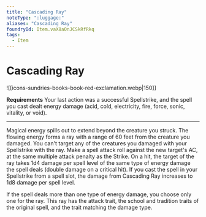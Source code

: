 ```yaml
---
title: "Cascading Ray"
noteType: ":luggage:"
aliases: "Cascading Ray"
foundryId: Item.vaX8aOnJCSkRfRkq
tags:
  - Item
---
```


# Cascading Ray
![[icons-sundries-books-book-red-exclamation.webp|150]]

**Requirements** Your last action was a successful Spellstrike, and the spell you cast dealt energy damage (acid, cold, electricity, fire, force, sonic, vitality, or void).

* * *

Magical energy spills out to extend beyond the creature you struck. The flowing energy forms a ray with a range of 60 feet from the creature you damaged. You can't target any of the creatures you damaged with your Spellstrike with the ray. Make a spell attack roll against the new target's AC, at the same multiple attack penalty as the Strike. On a hit, the target of the ray takes 1d4 damage per spell level of the same type of energy damage the spell deals (double damage on a critical hit). If you cast the spell in your Spellstrike from a spell slot, the damage from Cascading Ray increases to 1d8 damage per spell level.

If the spell deals more than one type of energy damage, you choose only one for the ray. This ray has the attack trait, the school and tradition traits of the original spell, and the trait matching the damage type.
